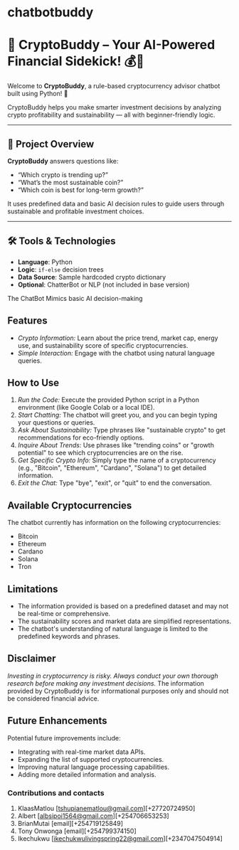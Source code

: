 # chatbotbuddy
# 🤖 CryptoBuddy – Your AI-Powered Financial Sidekick! 💰🌱

Welcome to **CryptoBuddy**, a rule-based cryptocurrency advisor chatbot built using Python! 🧠

CryptoBuddy helps you make smarter investment decisions by analyzing crypto profitability and sustainability — all with beginner-friendly logic.

---

## 🚀 Project Overview

**CryptoBuddy** answers questions like:
- “Which crypto is trending up?”
- “What’s the most sustainable coin?”
- “Which coin is best for long-term growth?”

It uses predefined data and basic AI decision rules to guide users through sustainable and profitable investment choices.

---

## 🛠️ Tools & Technologies
- **Language**: Python
- **Logic**: `if-else` decision trees
- **Data Source**: Sample hardcoded crypto dictionary
- **Optional**: ChatterBot or NLP (not included in base version)

The ChatBot Mimics basic AI decision-making



## Features

*   *Crypto Information:* Learn about the price trend, market cap, energy use, and sustainability score of specific cryptocurrencies.
*   *Simple Interaction:* Engage with the chatbot using natural language queries.

## How to Use

1.  *Run the Code:* Execute the provided Python script in a Python environment (like Google Colab or a local IDE).
2.  *Start Chatting:* The chatbot will greet you, and you can begin typing your questions or queries.
3.  *Ask About Sustainability:* Type phrases like "sustainable crypto" to get recommendations for eco-friendly options.
4.  *Inquire About Trends:* Use phrases like "trending coins" or "growth potential" to see which cryptocurrencies are on the rise.
5.  *Get Specific Crypto Info:* Simply type the name of a cryptocurrency (e.g., "Bitcoin", "Ethereum", "Cardano", "Solana") to get detailed information.
6.  *Exit the Chat:* Type "bye", "exit", or "quit" to end the conversation.

## Available Cryptocurrencies

The chatbot currently has information on the following cryptocurrencies:

*   Bitcoin
*   Ethereum
*   Cardano
*   Solana
*   Tron

## Limitations

*   The information provided is based on a predefined dataset and may not be real-time or comprehensive.
*   The sustainability scores and market data are simplified representations.
*   The chatbot's understanding of natural language is limited to the predefined keywords and phrases.

## Disclaimer

*Investing in cryptocurrency is risky. Always conduct your own thorough research before making any investment decisions.* The information provided by CryptoBuddy is for informational purposes only and should not be considered financial advice.

## Future Enhancements

Potential future improvements include:

*   Integrating with real-time market data APIs.
*   Expanding the list of supported cryptocurrencies.
*   Improving natural language processing capabilities.
*   Adding more detailed information and analysis.

### Contributions and contacts
1. KlaasMatlou [tshupianematlou@gmail.com][+27720724950]
2. Albert [albsipoi1564@gmail.com][+254706653253]
3. BrianMutai [email][+254719125849]
4. Tony Onwonga [email][+254799374150]
5. Ikechukwu [ikechukwulivingspring22@gmail.com][+2347047504914]


